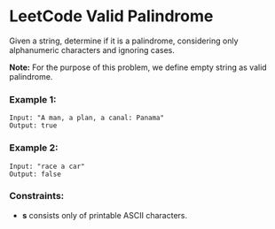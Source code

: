 # LeetCode Valid Palindrome
Given a string, determine if it is a palindrome, considering only alphanumeric characters and ignoring cases.

**Note:** For the purpose of this problem, we define empty string as valid palindrome.

### Example 1:
```
Input: "A man, a plan, a canal: Panama"
Output: true
```

### Example 2:
```
Input: "race a car"
Output: false
```

### Constraints:

* **s** consists only of printable ASCII characters.